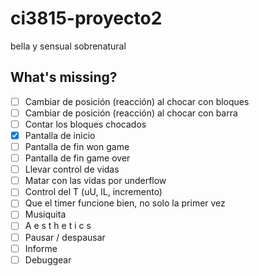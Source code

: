 # ci3815-proyecto2
bella y sensual sobrenatural

## What's missing?
- [ ] Cambiar de posición (reacción) al chocar con bloques
- [ ] Cambiar de posición (reacción) al chocar con barra
- [ ] Contar los bloques chocados
- [x] Pantalla de inicio
- [ ] Pantalla de fin won game
- [ ] Pantalla de fin game over
- [ ] Llevar control de vidas
- [ ] Matar con las vidas por underflow
- [ ] Control del T (uU, lL, incremento)
- [ ] Que el timer funcione bien, no solo la primer vez
- [ ] Musiquita
- [ ] A e s t h e t i c s
- [ ] Pausar / despausar
- [ ] Informe
- [ ] Debuggear